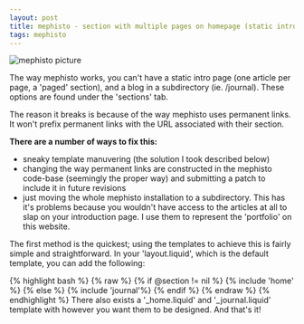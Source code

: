 ```yaml
--- 
layout: post
title: mephisto - section with multiple pages on homepage (static intro page)
tags: mephisto
---
```

![mephisto picture](http://www.tesoriere.com/assets/2008/6/21/Picture_3.gif "mephisto picture")

The way mephisto works, you can't have a static intro page (one article per page, a 'paged' section), and a blog in a subdirectory (ie. /journal). These options are found under the 'sections' tab.

The reason it breaks is because of the way mephisto uses permanent links. It won't prefix permanent links with the URL associated with their section. 

**There are a number of ways to fix this:**

+ sneaky template manuvering (the solution I took described below)
+ changing the way permanent links are constructed in the mephisto code-base (seemingly the proper way) and submitting a patch to include it in future revisions
+ just moving the whole mephisto installation to a subdirectory. This has it's problems because you wouldn't have access to the articles at all to slap on your introduction page. I use them to represent the 'portfolio' on this website. 

The first method is the quickest; using the templates to achieve this is fairly simple and straightforward. In your 'layout.liquid', which is the default template, you can add the following:

{% highlight bash %}
{% raw %}
{% if @section != nil %}
{% include 'home' %}
{% else %}
{% include 'journal'%}
{% endif %}
{% endraw %}
{% endhighlight %}
There also exists a '_home.liquid' and '_journal.liquid' template with however you want them to be designed. And that's it!
